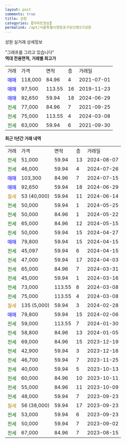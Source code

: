 ```yaml
---
layout: post
comments: true
title: 성원
categories: [아파트정보]
permalink: /apt/서울특별시영등포구당산동5가성원
---
```


성원 실거래 상세정보

<script type="text/javascript">
  google.charts.load('current', {'packages':['line', 'corechart']});
  google.charts.setOnLoadCallback(drawChart);

  function drawChart() {
    var data = new google.visualization.DataTable();
    data.addColumn('date', '거래일');
    data.addColumn('number', "매매");
    data.addColumn('number', "전세");
    data.addColumn('number', "전매");

    data.addRows([[new Date(Date.parse("2024-08-07")), null, 51000, null], [new Date(Date.parse("2024-07-26")), null, 46000, null], [new Date(Date.parse("2024-07-15")), 103300, null, null], [new Date(Date.parse("2024-06-29")), 92650, null, null], [new Date(Date.parse("2024-06-14")), null, null, null], [new Date(Date.parse("2024-05-25")), null, 50000, null], [new Date(Date.parse("2024-05-22")), null, 50000, null], [new Date(Date.parse("2024-05-15")), null, 65000, null], [new Date(Date.parse("2024-04-27")), null, 50000, null], [new Date(Date.parse("2024-04-15")), 79800, null, null], [new Date(Date.parse("2024-04-15")), null, 45097, null], [new Date(Date.parse("2024-04-03")), null, 47000, null], [new Date(Date.parse("2024-03-31")), null, 65000, null], [new Date(Date.parse("2024-03-16")), null, 45000, null], [new Date(Date.parse("2024-03-08")), null, 73000, null], [new Date(Date.parse("2024-03-08")), null, 75000, null], [new Date(Date.parse("2024-02-28")), null, null, null], [new Date(Date.parse("2024-02-06")), 79800, null, null], [new Date(Date.parse("2024-01-30")), null, 59000, null], [new Date(Date.parse("2024-01-05")), null, 58800, null], [new Date(Date.parse("2023-12-19")), null, 69000, null], [new Date(Date.parse("2023-12-16")), null, 42900, null], [new Date(Date.parse("2023-11-25")), null, 46700, null], [new Date(Date.parse("2023-10-13")), null, 40000, null], [new Date(Date.parse("2023-10-11")), null, 60000, null], [new Date(Date.parse("2023-10-09")), null, 55000, null], [new Date(Date.parse("2023-09-23")), null, 48000, null], [new Date(Date.parse("2023-09-23")), null, null, null], [new Date(Date.parse("2023-09-23")), null, 53000, null], [new Date(Date.parse("2023-09-02")), null, 50000, null], [new Date(Date.parse("2023-08-15")), null, 67000, null]]);

    var options = {
      hAxis: {
        format: 'yyyy/MM/dd'
      },    
      lineWidth: 0,
      pointsVisible: true,    
      title: '최근 1년간 유형별 실거래가 분포',
      legend: { position: 'bottom' }
    };

    var formatter = new google.visualization.NumberFormat({pattern:'###,###'} );
    formatter.format(data, 1);
    formatter.format(data, 2);
    
    setTimeout(function() {
        var chart = new google.visualization.LineChart(document.getElementById('columnchart_material'));
        chart.draw(data, (options));
        document.getElementById('loading').style.display = 'none';
    }, 200);
  }
</script>


<div id="loading" style="z-index:20; display: block; margin-left: 0px">"그래프를 그리고 있습니다"</div>
<div id="columnchart_material" style="width: 95%; margin-left: 0px; display: block"></div>
<!-- contents start -->
<b>역대 전용면적, 거래별 최고가</b>
<table class="sortable">
    <tr>
      <td>거래</td>
      <td>가격</td>
      <td>면적</td>
      <td>층</td>
      <td>거래일</td>
    </tr>
        <tr>
          <td><a style="color: blue">매매</a></td>
          <td>118,000</td>
          <td>84.96</td>
          <td>4</td>
          <td>2021-07-01</td>
        </tr>            <tr>
          <td><a style="color: blue">매매</a></td>
          <td>97,500</td>
          <td>113.55</td>
          <td>16</td>
          <td>2019-11-23</td>
        </tr>            <tr>
          <td><a style="color: blue">매매</a></td>
          <td>92,650</td>
          <td>59.94</td>
          <td>18</td>
          <td>2024-06-29</td>
        </tr>        
        <tr>
              <td><a style="color: darkgreen">전세</a></td>
              <td>77,000</td>
              <td>84.96</td>
              <td>7</td>
              <td>2021-09-25</td>
            </tr>            <tr>
              <td><a style="color: darkgreen">전세</a></td>
              <td>75,000</td>
              <td>113.55</td>
              <td>4</td>
              <td>2024-03-08</td>
            </tr>            <tr>
              <td><a style="color: darkgreen">전세</a></td>
              <td>63,000</td>
              <td>59.94</td>
              <td>6</td>
              <td>2021-09-30</td>
            </tr>        
    
</table>

<b>최근 1년간 거래 내역</b>

<table class="sortable">
    <tr>
      <td>거래</td>
      <td>가격</td>
      <td>면적</td>
      <td>층</td>
      <td>거래일</td>
    </tr>
    <tr>
      <td><a style="color: darkgreen">전세</a></td>
      <td>51,000</td>
      <td>59.94</td>
      <td>13</td>
      <td>2024-08-07</td>
    </tr>          <tr>
      <td><a style="color: darkgreen">전세</a></td>
      <td>46,000</td>
      <td>59.94</td>
      <td>4</td>
      <td>2024-07-26</td>
    </tr>          <tr>
      <td><a style="color: blue">매매</a></td>
      <td>103,300</td>
      <td>84.96</td>
      <td>7</td>
      <td>2024-07-15</td>
    </tr>          <tr>
      <td><a style="color: blue">매매</a></td>
      <td>92,650</td>
      <td>59.94</td>
      <td>18</td>
      <td>2024-06-29</td>
    </tr>          <tr>
      <td><a style="color: darkgoldenrod">월세</a></td>
      <td>53 (40,000)</td>
      <td>59.94</td>
      <td>11</td>
      <td>2024-06-14</td>
    </tr>          <tr>
      <td><a style="color: darkgreen">전세</a></td>
      <td>50,000</td>
      <td>59.94</td>
      <td>1</td>
      <td>2024-05-25</td>
    </tr>          <tr>
      <td><a style="color: darkgreen">전세</a></td>
      <td>50,000</td>
      <td>84.96</td>
      <td>1</td>
      <td>2024-05-22</td>
    </tr>          <tr>
      <td><a style="color: darkgreen">전세</a></td>
      <td>65,000</td>
      <td>84.96</td>
      <td>12</td>
      <td>2024-05-15</td>
    </tr>          <tr>
      <td><a style="color: darkgreen">전세</a></td>
      <td>50,000</td>
      <td>59.94</td>
      <td>15</td>
      <td>2024-04-27</td>
    </tr>          <tr>
      <td><a style="color: blue">매매</a></td>
      <td>79,800</td>
      <td>59.94</td>
      <td>15</td>
      <td>2024-04-15</td>
    </tr>          <tr>
      <td><a style="color: darkgreen">전세</a></td>
      <td>45,097</td>
      <td>59.94</td>
      <td>6</td>
      <td>2024-04-15</td>
    </tr>          <tr>
      <td><a style="color: darkgreen">전세</a></td>
      <td>47,000</td>
      <td>59.94</td>
      <td>17</td>
      <td>2024-04-03</td>
    </tr>          <tr>
      <td><a style="color: darkgreen">전세</a></td>
      <td>65,000</td>
      <td>84.96</td>
      <td>7</td>
      <td>2024-03-31</td>
    </tr>          <tr>
      <td><a style="color: darkgreen">전세</a></td>
      <td>45,000</td>
      <td>59.94</td>
      <td>1</td>
      <td>2024-03-16</td>
    </tr>          <tr>
      <td><a style="color: darkgreen">전세</a></td>
      <td>73,000</td>
      <td>113.55</td>
      <td>8</td>
      <td>2024-03-08</td>
    </tr>          <tr>
      <td><a style="color: darkgreen">전세</a></td>
      <td>75,000</td>
      <td>113.55</td>
      <td>4</td>
      <td>2024-03-08</td>
    </tr>          <tr>
      <td><a style="color: darkgoldenrod">월세</a></td>
      <td>135 (5,000)</td>
      <td>59.94</td>
      <td>3</td>
      <td>2024-02-28</td>
    </tr>          <tr>
      <td><a style="color: blue">매매</a></td>
      <td>79,800</td>
      <td>59.94</td>
      <td>15</td>
      <td>2024-02-06</td>
    </tr>          <tr>
      <td><a style="color: darkgreen">전세</a></td>
      <td>59,000</td>
      <td>113.55</td>
      <td>7</td>
      <td>2024-01-30</td>
    </tr>          <tr>
      <td><a style="color: darkgreen">전세</a></td>
      <td>58,800</td>
      <td>84.96</td>
      <td>13</td>
      <td>2024-01-05</td>
    </tr>          <tr>
      <td><a style="color: darkgreen">전세</a></td>
      <td>69,000</td>
      <td>84.96</td>
      <td>15</td>
      <td>2023-12-19</td>
    </tr>          <tr>
      <td><a style="color: darkgreen">전세</a></td>
      <td>42,900</td>
      <td>59.94</td>
      <td>3</td>
      <td>2023-12-16</td>
    </tr>          <tr>
      <td><a style="color: darkgreen">전세</a></td>
      <td>46,700</td>
      <td>59.94</td>
      <td>7</td>
      <td>2023-11-25</td>
    </tr>          <tr>
      <td><a style="color: darkgreen">전세</a></td>
      <td>40,000</td>
      <td>59.94</td>
      <td>5</td>
      <td>2023-10-13</td>
    </tr>          <tr>
      <td><a style="color: darkgreen">전세</a></td>
      <td>60,000</td>
      <td>84.96</td>
      <td>10</td>
      <td>2023-10-11</td>
    </tr>          <tr>
      <td><a style="color: darkgreen">전세</a></td>
      <td>55,000</td>
      <td>84.96</td>
      <td>11</td>
      <td>2023-10-09</td>
    </tr>          <tr>
      <td><a style="color: darkgreen">전세</a></td>
      <td>48,000</td>
      <td>59.94</td>
      <td>7</td>
      <td>2023-09-23</td>
    </tr>          <tr>
      <td><a style="color: darkgoldenrod">월세</a></td>
      <td>56 (38,000)</td>
      <td>59.94</td>
      <td>17</td>
      <td>2023-09-23</td>
    </tr>          <tr>
      <td><a style="color: darkgreen">전세</a></td>
      <td>53,000</td>
      <td>59.94</td>
      <td>6</td>
      <td>2023-09-23</td>
    </tr>          <tr>
      <td><a style="color: darkgreen">전세</a></td>
      <td>50,000</td>
      <td>59.94</td>
      <td>7</td>
      <td>2023-09-02</td>
    </tr>          <tr>
      <td><a style="color: darkgreen">전세</a></td>
      <td>67,000</td>
      <td>84.96</td>
      <td>7</td>
      <td>2023-08-15</td>
    </tr>      </table>
<!-- contents end -->    

